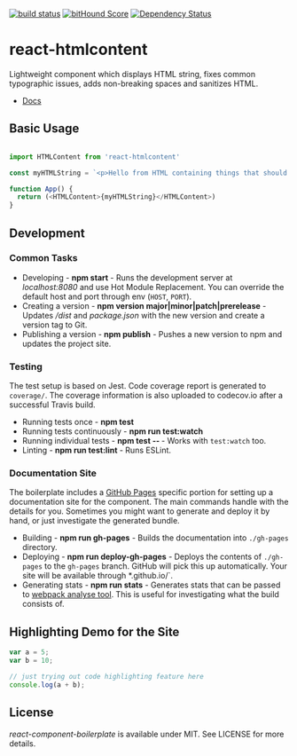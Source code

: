 [![build status](https://secure.travis-ci.org/viktorbezdek/react-htmlcontent.svg)](http://travis-ci.org/viktorbezdek/react-htmlcontent) [![bitHound Score](https://www.bithound.io/github/viktorbezdek/react-htmlcontent/badges/score.svg)](https://www.bithound.io/github/viktorbezdek/react-htmlcontent) [![Dependency Status](https://david-dm.org/viktorbezdek/react-htmlcontent.svg)](https://david-dm.org/viktorbezdek/react-htmlcontent)

# react-htmlcontent

Lightweight component which displays HTML string, fixes common typographic issues, adds non-breaking spaces and sanitizes HTML.

- [Docs](https://viktorbezdek.github.io/react-htmlcontent)

## Basic Usage

```js

import HTMLContent from 'react-htmlcontent'

const myHTMLString = `<p>Hello from HTML containing things that should be sanitized <script>alert('hello')</script> and tweaked 1 000 000 times a day.`

function App() {
  return (<HTMLContent>{myHTMLString}</HTMLContent>)
}

```

## Development

### Common Tasks

* Developing - **npm start** - Runs the development server at *localhost:8080* and use Hot Module Replacement. You can override the default host and port through env (`HOST`, `PORT`).
* Creating a version - **npm version major|minor|patch|prerelease** - Updates */dist* and *package.json* with the new version and create a version tag to Git.
* Publishing a version - **npm publish** - Pushes a new version to npm and updates the project site.

### Testing

The test setup is based on Jest. Code coverage report is generated to `coverage/`. The coverage information is also uploaded to codecov.io after a successful Travis build.

* Running tests once - **npm test**
* Running tests continuously - **npm run test:watch**
* Running individual tests - **npm test -- <pattern>** - Works with `test:watch` too.
* Linting - **npm run test:lint** - Runs ESLint.

### Documentation Site

The boilerplate includes a [GitHub Pages](https://pages.github.com/) specific portion for setting up a documentation site for the component. The main commands handle with the details for you. Sometimes you might want to generate and deploy it by hand, or just investigate the generated bundle.

* Building - **npm run gh-pages** - Builds the documentation into `./gh-pages` directory.
* Deploying - **npm run deploy-gh-pages** - Deploys the contents of `./gh-pages` to the `gh-pages` branch. GitHub will pick this up automatically. Your site will be available through *<user name>.github.io/<project name>`.
* Generating stats - **npm run stats** - Generates stats that can be passed to [webpack analyse tool](https://webpack.github.io/analyse/). This is useful for investigating what the build consists of.

## Highlighting Demo for the Site

```js
var a = 5;
var b = 10;

// just trying out code highlighting feature here
console.log(a + b);
```

## License

*react-component-boilerplate* is available under MIT. See LICENSE for more details.


